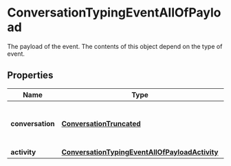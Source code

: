 

# ConversationTypingEventAllOfPayload

The payload of the event. The contents of this object depend on the type of event.

## Properties

| Name | Type | Description | Notes |
|------------ | ------------- | ------------- | -------------|
|**conversation** | [**ConversationTruncated**](ConversationTruncated.md) | The conversation in which the activity was sent. |  [optional] |
|**activity** | [**ConversationTypingEventAllOfPayloadActivity**](ConversationTypingEventAllOfPayloadActivity.md) |  |  [optional] |



